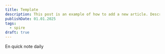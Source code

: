```yaml
---
title: Template
description: This post is an example of how to add a new article. Description 50-160 words
publishDate: 01.01.2025
tags:
  - spire
draft: true
---
```


En quick note daily

